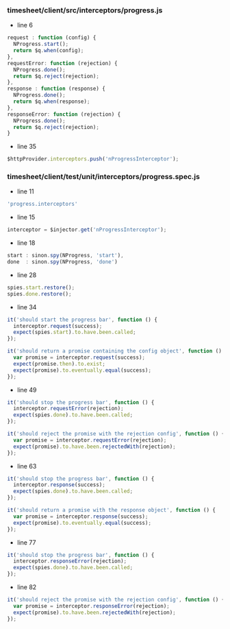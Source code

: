 ### timesheet/client/src/interceptors/progress.js

* line 6

```JavaScript
request : function (config) {
  NProgress.start();
  return $q.when(config);
},
requestError: function (rejection) {
  NProgress.done();
  return $q.reject(rejection);
},
response : function (response) {
  NProgress.done();
  return $q.when(response);
},
responseError: function (rejection) {
  NProgress.done();
  return $q.reject(rejection);
}
```

* line 35

```JavaScript
$httpProvider.interceptors.push('nProgressInterceptor');
```

### timesheet/client/test/unit/interceptors/progress.spec.js

* line 11

```JavaScript
'progress.interceptors'
```

* line 15

```JavaScript
interceptor = $injector.get('nProgressInterceptor');
```

* line 18

```JavaScript
start : sinon.spy(NProgress, 'start'),
done  : sinon.spy(NProgress, 'done')
```

* line 28

```JavaScript
spies.start.restore();
spies.done.restore();
```

* line 34

```JavaScript
it('should start the progress bar', function () {
  interceptor.request(success);
  expect(spies.start).to.have.been.called;
});

it('should return a promise containing the config object', function () {
  var promise = interceptor.request(success);
  expect(promise.then).to.exist;
  expect(promise).to.eventually.equal(success);
});
```

* line 49

```JavaScript
it('should stop the progress bar', function () {
  interceptor.requestError(rejection);
  expect(spies.done).to.have.been.called;
});

it('should reject the promise with the rejection config', function () {
  var promise = interceptor.requestError(rejection);
  expect(promise).to.have.been.rejectedWith(rejection);
});
```

* line 63

```JavaScript
it('should stop the progress bar', function () {
  interceptor.response(success);
  expect(spies.done).to.have.been.called;
});

it('should return a promise with the response object', function () {
  var promise = interceptor.response(success);
  expect(promise).to.eventually.equal(success);
});
```

* line 77

```JavaScript
it('should stop the progress bar', function () {
  interceptor.responseError(rejection);
  expect(spies.done).to.have.been.called;
});
```

* line 82

```JavaScript
it('should reject the promise with the rejection config', function () {
  var promise = interceptor.responseError(rejection);
  expect(promise).to.have.been.rejectedWith(rejection);
});
```
